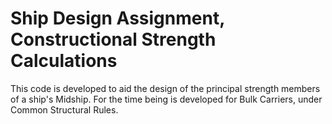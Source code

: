 # Ship Design Assignment, Constructional Strength Calculations
This code is developed to aid the design of the principal strength members of a ship's Midship.
For the time being is developed for Bulk Carriers, under Common Structural Rules.
